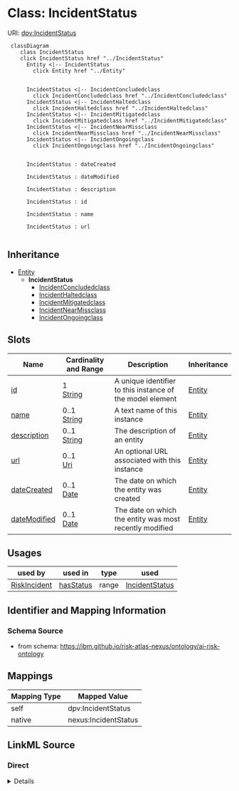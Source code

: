

# Class: IncidentStatus



URI: [dpv:IncidentStatus](https://w3id.org/dpv#IncidentStatus)






```mermaid
 classDiagram
    class IncidentStatus
    click IncidentStatus href "../IncidentStatus"
      Entity <|-- IncidentStatus
        click Entity href "../Entity"


      IncidentStatus <|-- IncidentConcludedclass
        click IncidentConcludedclass href "../IncidentConcludedclass"
      IncidentStatus <|-- IncidentHaltedclass
        click IncidentHaltedclass href "../IncidentHaltedclass"
      IncidentStatus <|-- IncidentMitigatedclass
        click IncidentMitigatedclass href "../IncidentMitigatedclass"
      IncidentStatus <|-- IncidentNearMissclass
        click IncidentNearMissclass href "../IncidentNearMissclass"
      IncidentStatus <|-- IncidentOngoingclass
        click IncidentOngoingclass href "../IncidentOngoingclass"


      IncidentStatus : dateCreated

      IncidentStatus : dateModified

      IncidentStatus : description

      IncidentStatus : id

      IncidentStatus : name

      IncidentStatus : url


```





## Inheritance
* [Entity](Entity.md)
    * **IncidentStatus**
        * [IncidentConcludedclass](IncidentConcludedclass.md)
        * [IncidentHaltedclass](IncidentHaltedclass.md)
        * [IncidentMitigatedclass](IncidentMitigatedclass.md)
        * [IncidentNearMissclass](IncidentNearMissclass.md)
        * [IncidentOngoingclass](IncidentOngoingclass.md)



## Slots

| Name | Cardinality and Range | Description | Inheritance |
| ---  | --- | --- | --- |
| [id](id.md) | 1 <br/> [String](String.md) | A unique identifier to this instance of the model element | [Entity](Entity.md) |
| [name](name.md) | 0..1 <br/> [String](String.md) | A text name of this instance | [Entity](Entity.md) |
| [description](description.md) | 0..1 <br/> [String](String.md) | The description of an entity | [Entity](Entity.md) |
| [url](url.md) | 0..1 <br/> [Uri](Uri.md) | An optional URL associated with this instance | [Entity](Entity.md) |
| [dateCreated](dateCreated.md) | 0..1 <br/> [Date](Date.md) | The date on which the entity was created | [Entity](Entity.md) |
| [dateModified](dateModified.md) | 0..1 <br/> [Date](Date.md) | The date on which the entity was most recently modified | [Entity](Entity.md) |





## Usages

| used by | used in | type | used |
| ---  | --- | --- | --- |
| [RiskIncident](RiskIncident.md) | [hasStatus](hasStatus.md) | range | [IncidentStatus](IncidentStatus.md) |






## Identifier and Mapping Information







### Schema Source


* from schema: https://ibm.github.io/risk-atlas-nexus/ontology/ai-risk-ontology




## Mappings

| Mapping Type | Mapped Value |
| ---  | ---  |
| self | dpv:IncidentStatus |
| native | nexus:IncidentStatus |







## LinkML Source

<!-- TODO: investigate https://stackoverflow.com/questions/37606292/how-to-create-tabbed-code-blocks-in-mkdocs-or-sphinx -->

### Direct

<details>
```yaml
name: IncidentStatus
from_schema: https://ibm.github.io/risk-atlas-nexus/ontology/ai-risk-ontology
is_a: Entity
class_uri: dpv:IncidentStatus

```
</details>

### Induced

<details>
```yaml
name: IncidentStatus
from_schema: https://ibm.github.io/risk-atlas-nexus/ontology/ai-risk-ontology
is_a: Entity
attributes:
  id:
    name: id
    description: A unique identifier to this instance of the model element. Example
      identifiers include UUID, URI, URN, etc.
    from_schema: https://ibm.github.io/risk-atlas-nexus/ontology/ai-risk-ontology
    rank: 1000
    slot_uri: schema:identifier
    identifier: true
    alias: id
    owner: IncidentStatus
    domain_of:
    - Entity
    range: string
    required: true
  name:
    name: name
    description: A text name of this instance.
    from_schema: https://ibm.github.io/risk-atlas-nexus/ontology/ai-risk-ontology
    rank: 1000
    slot_uri: schema:name
    alias: name
    owner: IncidentStatus
    domain_of:
    - Entity
    - BenchmarkMetadataCard
    range: string
  description:
    name: description
    description: The description of an entity
    from_schema: https://ibm.github.io/risk-atlas-nexus/ontology/ai-risk-ontology
    rank: 1000
    slot_uri: schema:description
    alias: description
    owner: IncidentStatus
    domain_of:
    - Entity
    range: string
  url:
    name: url
    description: An optional URL associated with this instance.
    from_schema: https://ibm.github.io/risk-atlas-nexus/ontology/ai-risk-ontology
    rank: 1000
    slot_uri: schema:url
    alias: url
    owner: IncidentStatus
    domain_of:
    - Entity
    range: uri
  dateCreated:
    name: dateCreated
    description: The date on which the entity was created.
    from_schema: https://ibm.github.io/risk-atlas-nexus/ontology/ai-risk-ontology
    rank: 1000
    slot_uri: schema:dateCreated
    alias: dateCreated
    owner: IncidentStatus
    domain_of:
    - Entity
    range: date
    required: false
  dateModified:
    name: dateModified
    description: The date on which the entity was most recently modified.
    from_schema: https://ibm.github.io/risk-atlas-nexus/ontology/ai-risk-ontology
    rank: 1000
    slot_uri: schema:dateModified
    alias: dateModified
    owner: IncidentStatus
    domain_of:
    - Entity
    range: date
    required: false
class_uri: dpv:IncidentStatus

```
</details>
